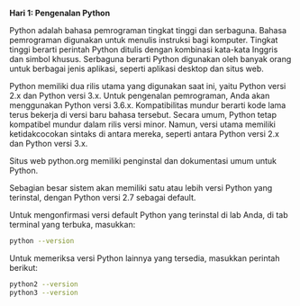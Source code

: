 **Hari 1: Pengenalan Python**

Python adalah bahasa pemrograman tingkat tinggi dan serbaguna. Bahasa pemrograman digunakan untuk menulis instruksi bagi komputer. Tingkat tinggi berarti perintah Python ditulis dengan kombinasi kata-kata Inggris dan simbol khusus. Serbaguna berarti Python digunakan oleh banyak orang untuk berbagai jenis aplikasi, seperti aplikasi desktop dan situs web.

Python memiliki dua rilis utama yang digunakan saat ini, yaitu Python versi 2.x dan Python versi 3.x. Untuk pengenalan pemrograman, Anda akan menggunakan Python versi 3.6.x. Kompatibilitas mundur berarti kode lama terus bekerja di versi baru bahasa tersebut. Secara umum, Python tetap kompatibel mundur dalam rilis versi minor. Namun, versi utama memiliki ketidakcocokan sintaks di antara mereka, seperti antara Python versi 2.x dan Python versi 3.x.

Situs web python.org memiliki penginstal dan dokumentasi umum untuk Python.

Sebagian besar sistem akan memiliki satu atau lebih versi Python yang terinstal, dengan Python versi 2.7 sebagai default.

Untuk mengonfirmasi versi default Python yang terinstal di lab Anda, di tab terminal yang terbuka, masukkan:

```sh
python --version
```
Untuk memeriksa versi Python lainnya yang tersedia, masukkan perintah berikut:
```sh
python2 --version
python3 --version
```
